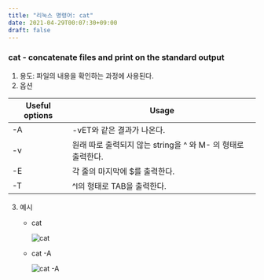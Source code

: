 ```yaml
---
title: "리눅스 명령어: cat"
date: 2021-04-29T00:07:30+09:00
draft: false
---
```


### cat - concatenate files and print on the standard output

1. 용도: 파일의 내용을 확인하는 과정에 사용된다.
2. 옵션

| Useful options | Usage                                                        |
| -------------- | ------------------------------------------------------------ |
| -A             | -vET와 같은 결과가 나온다.                                   |
| -v             | 원래 따로 출력되지 않는 string을 ^ 와 M- 의 형태로 출력한다. |
| -E             | 각 줄의 마지막에 $를 출력한다.                               |
| -T             | ^l의 형태로 TAB을 출력한다.                                  |

3. 예시

   - cat

     ![cat](https://skkuoverflow.com/posts/linux/images/cat.png)

   - cat -A

     ![cat -A](https://skkuoverflow.com/posts/linux/images/cata.png)
